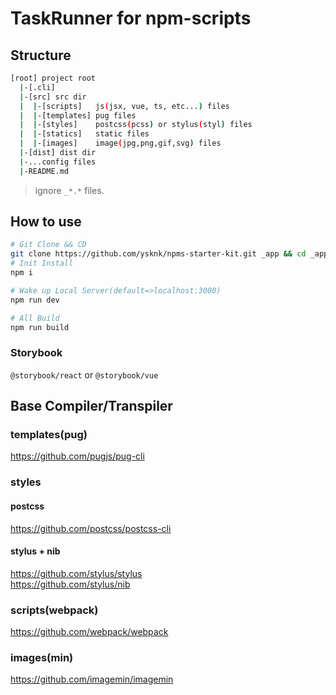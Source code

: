 # TaskRunner for npm-scripts

## Structure

``` bash
[root] project root
  |-[.cli]
  |-[src] src dir
  |  |-[scripts]   js(jsx, vue, ts, etc...) files
  |  |-[templates] pug files
  |  |-[styles]    postcss(pcss) or stylus(styl) files
  |  |-[statics]   static files
  |  |-[images]    image(jpg,png,gif,svg) files
  |-[dist] dist dir
  |-...config files
  |-README.md
```

> ignore `_*.*` files.

## How to use

``` sh
# Git Clone && CD
git clone https://github.com/ysknk/npms-starter-kit.git _app && cd _app
# Init Install
npm i

# Wake up Local Server(default=>localhost:3000)
npm run dev

# All Build
npm run build
```

### Storybook

`@storybook/react` or `@storybook/vue`

## Base Compiler/Transpiler

### templates(pug)
https://github.com/pugjs/pug-cli

### styles

#### postcss
https://github.com/postcss/postcss-cli

#### stylus + nib
https://github.com/stylus/stylus  
https://github.com/stylus/nib

### scripts(webpack)
https://github.com/webpack/webpack

### images(min)
https://github.com/imagemin/imagemin

